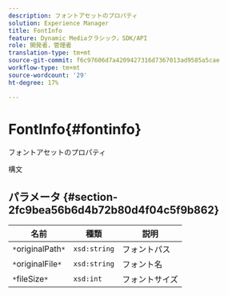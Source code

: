 ```yaml
---
description: フォントアセットのプロパティ
solution: Experience Manager
title: FontInfo
feature: Dynamic Mediaクラシック，SDK/API
role: 開発者，管理者
translation-type: tm+mt
source-git-commit: f6c97606d7a4209427316d7367013ad9585a5cae
workflow-type: tm+mt
source-wordcount: '29'
ht-degree: 17%

---
```



# FontInfo{#fontinfo}

フォントアセットのプロパティ

構文

## パラメータ {#section-2fc9bea56b6d4b72b80d4f04c5f9b862}

| 名前 | 種類 | 説明 |
|---|---|---|
| `*`originalPath`*` | `xsd:string` | フォントパス |
| `*`originalFile`*` | `xsd:string` | フォント名 |
| `*`fileSize`*` | `xsd:int` | フォントサイズ |

